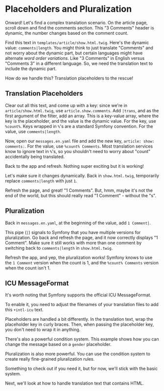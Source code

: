 # Placeholders and Pluralization

Onward! Let's find a complex translation scenario. On the article page,
scroll down and find the comments section. This "3 Comments" header is
dynamic, the number changes based on the comment count.

Find this text in `templates/article/show.html.twig`. Here's the dynamic
value: `comments|length`. You might think to just translate "Comments" and
not worry about the dynamic part, but certain languages might have alternate
*word order variations*. Like "3 Comments" in English versus "Comments 3" in
a different language. So, we need the translation text to include the
dynamic part.

How do we handle this? Translation placeholders to the rescue!

## Translation Placeholders

Clear out all this text, and come up with a key: since we're in `article/show.html.twig`,
use `article.show.comments`. Add `|trans`, and as the first argument of the filter,
add an array. This is a key-value array, where the key is the placeholder,
and the value is the dynamic value. For the key, use `%count%`.
Keys wrapped in `%`'s are a standard Symfony convention. For the value, use `comments|length`.

Now, open our `messages.en.yaml` file and add the new key, `article: show: comments:`.
For the value, use `%count% Comments`. Most translation services know
to ignore text in `%`'s, so you shouldn't need to worry about "count" accidentally
being translated.

Back to the app and refresh. Nothing super exciting but it is working!

Let's make sure it changes dynamically. Back in `show.html.twig`, temporarily replace
`comments|length` with just `1`.

Refresh the page, and great! "1 Comments". But, hmm, maybe it's not the end of the world,
but this should really read "1 Comment" - without the "s".

## Pluralization

Back in `messages.en.yaml`, at the beginning of the value, add `1 Comment|`.

This pipe (`|`) signals to Symfony that you have multiple versions for
pluralization. Go back and refresh the page, and it now correctly
displays "1 Comment". Make sure it still works with more than one
comment by switching back to `comments|length` in `show.html.twig`.

Refresh the app, and yep, the pluralization works! Symfony knows to use the
`1 Comment` version when the count is 1, and the `%count% Comments` version
when the count isn't 1.

## ICU MessageFormat

It's worth noting that Symfony supports the official ICU MessageFormat.

To enable it, you need to adjust the filenames of your translation files
to add this `+intl-icu` text.

Placeholders are handled a bit differently. In the translation text, wrap the
placeholder key in curly braces. Then, when passing the placeholder key,
you don't need to wrap it in anything.

There's also a powerful condition system. This example shows how you can
change the message based on a `gender` placeholder.

Pluralization is also more powerful. You can use the condition system
to create really fine-grained pluralization rules.

Something to check out if you need it, but for now, we'll stick with the
basic system.

Next, we'll look at how to handle translation text that contains HTML.
